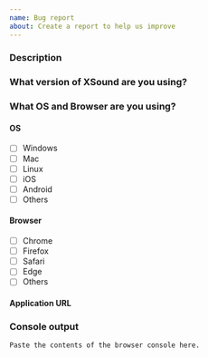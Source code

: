 ```yaml
---
name: Bug report
about: Create a report to help us improve
---
```


### Description

### What version of XSound are you using?

### What OS and Browser are you using?

#### OS

- [ ] Windows
- [ ] Mac
- [ ] Linux
- [ ] iOS
- [ ] Android
- [ ] Others

#### Browser

- [ ] Chrome
- [ ] Firefox
- [ ] Safari
- [ ] Edge
- [ ] Others

#### Application URL

### Console output

```
Paste the contents of the browser console here.
```
